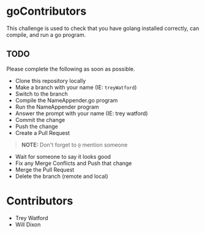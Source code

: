 # goContributors

This challenge is used to check that you have golang installed correctly, can compile, and run a go program.

## TODO

Please complete the following as soon as possible.

* Clone this repository locally
* Make a branch with your name (IE: `treyWatford`)
* Switch to the branch
* Compile the NameAppender.go program
* Run the NameAppender program
* Answer the prompt with your name (IE: trey watford)
* Commit the change
* Push the change
* Create a Pull Request

>**NOTE:** Don't forget to `@` mention someone

* Wait for someone to say it looks good
* Fix any Merge Conflicts and Push that change
* Merge the Pull Request
* Delete the branch (remote and local)

# Contributors

* Trey Watford
* Will Dixon
